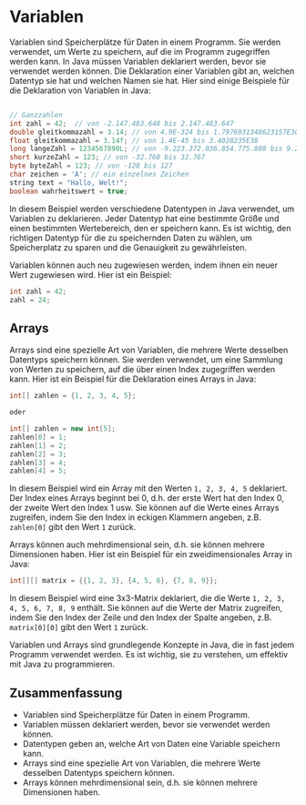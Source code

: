 # Variablen

Variablen sind Speicherplätze für Daten in einem Programm. Sie werden verwendet, um Werte zu speichern, auf die im Programm zugegriffen werden kann. In Java müssen Variablen deklariert werden, bevor sie verwendet werden können. Die Deklaration einer Variablen gibt an, welchen Datentyp sie hat und welchen Namen sie hat. Hier sind einige Beispiele für die Deklaration von Variablen in Java:

```java

// Ganzzahlen
int zahl = 42;  // von -2.147.483.648 bis 2.147.483.647
double gleitkommazahl = 3.14; // von 4.9E-324 bis 1.7976931348623157E308
float gleitkommazahl = 3.14f; // von 1.4E-45 bis 3.4028235E38
long langeZahl = 1234567890L; // von -9.223.372.036.854.775.808 bis 9.223.372.036.854.775.807
short kurzeZahl = 123; // von -32.768 bis 32.767
byte byteZahl = 123; // von -128 bis 127
char zeichen = 'A'; // ein einzelnes Zeichen
string text = "Hallo, Welt!";
boolean wahrheitswert = true;

```

In diesem Beispiel werden verschiedene Datentypen in Java verwendet, um Variablen zu deklarieren. Jeder Datentyp hat eine bestimmte Größe und einen bestimmten Wertebereich, den er speichern kann. Es ist wichtig, den richtigen Datentyp für die zu speichernden Daten zu wählen, um Speicherplatz zu sparen und die Genauigkeit zu gewährleisten.

Variablen können auch neu zugewiesen werden, indem ihnen ein neuer Wert zugewiesen wird. Hier ist ein Beispiel:

```java
int zahl = 42;
zahl = 24;
```

## Arrays

Arrays sind eine spezielle Art von Variablen, die mehrere Werte desselben Datentyps speichern können. Sie werden verwendet, um eine Sammlung von Werten zu speichern, auf die über einen Index zugegriffen werden kann. Hier ist ein Beispiel für die Deklaration eines Arrays in Java:

```java
int[] zahlen = {1, 2, 3, 4, 5};

oder

int[] zahlen = new int[5];
zahlen[0] = 1;
zahlen[1] = 2;
zahlen[2] = 3;
zahlen[3] = 4;
zahlen[4] = 5;
```

In diesem Beispiel wird ein Array mit den Werten `1, 2, 3, 4, 5` deklariert. Der Index eines Arrays beginnt bei 0, d.h. der erste Wert hat den Index 0, der zweite Wert den Index 1 usw. Sie können auf die Werte eines Arrays zugreifen, indem Sie den Index in eckigen Klammern angeben, z.B. `zahlen[0]` gibt den Wert `1` zurück.

Arrays können auch mehrdimensional sein, d.h. sie können mehrere Dimensionen haben. Hier ist ein Beispiel für ein zweidimensionales Array in Java:

```java
int[][] matrix = {{1, 2, 3}, {4, 5, 6}, {7, 8, 9}};
```

In diesem Beispiel wird eine 3x3-Matrix deklariert, die die Werte `1, 2, 3, 4, 5, 6, 7, 8, 9` enthält. Sie können auf die Werte der Matrix zugreifen, indem Sie den Index der Zeile und den Index der Spalte angeben, z.B. `matrix[0][0]` gibt den Wert `1` zurück.

Variablen und Arrays sind grundlegende Konzepte in Java, die in fast jedem Programm verwendet werden. Es ist wichtig, sie zu verstehen, um effektiv mit Java zu programmieren.

## Zusammenfassung

- Variablen sind Speicherplätze für Daten in einem Programm.
- Variablen müssen deklariert werden, bevor sie verwendet werden können.
- Datentypen geben an, welche Art von Daten eine Variable speichern kann.
- Arrays sind eine spezielle Art von Variablen, die mehrere Werte desselben Datentyps speichern können.
- Arrays können mehrdimensional sein, d.h. sie können mehrere Dimensionen haben.
